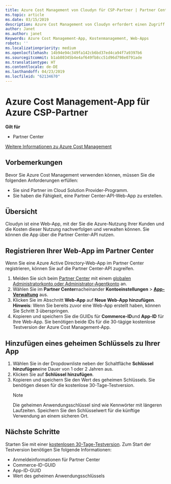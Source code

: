 ```yaml
---
title: Azure Cost Management von Cloudyn für CSP-Partner | Partner Center
ms.topic: article
ms.date: 03/15/2019
description: Azure Cost Management von Cloudyn erfordert einen Zugriff über die Partner Center-API.
author: Janet
ms.author: janet
Keywords: Azure Cost Management-App, Kostenmanagement, Web-Apps
robots: ''
ms.localizationpriority: medium
ms.openlocfilehash: 14b94e94c349fa142cb6bd37ed4ca94f7a9397b6
ms.sourcegitcommit: b1ab80345b4e4af649fb8cc51d96d798e0791ade
ms.translationtype: HT
ms.contentlocale: de-DE
ms.lasthandoff: 04/23/2019
ms.locfileid: "62134670"
---
```

# <a name="azure-cost-management-app-for-azure-csp-partners"></a>Azure Cost Management-App für Azure CSP-Partner  

**Gilt für**

-  Partner Center

[Weitere Informationen zu Azure Cost Management](https://go.microsoft.com/fwlink/p/?linkid=857893)

## <a name="before-you-begin"></a>Vorbemerkungen
Bevor Sie Azure Cost Management verwenden können, müssen Sie die folgenden Anforderungen erfüllen:

- Sie sind Partner im Cloud Solution Provider-Programm.
- Sie haben die Fähigkeit, eine Partner Center-API-Web-App zu erstellen.

## <a name="overview"></a>Übersicht

Cloudyn ist eine Web-App, mit der Sie die Azure-Nutzung Ihrer Kunden und die Kosten dieser Nutzung nachverfolgen und verwalten können. Sie können die App über die Partner Center-API nutzen.

## <a name="register-your-web-app-in-the-partner-center"></a>Registrieren Ihrer Web-App im Partner Center
Wenn Sie eine Azure Active Directory-Web-App im Partner Center registrieren, können Sie auf die Partner Center-API zugreifen. 
1.  Melden Sie sich beim [Partner Center](https://partnercenter.microsoft.com/en-us/pcv/dashboard/overview) mit einem [globalen Administratorkonto oder Administrator-Agentkonto](create-user-accounts-and-set-permissions.md) an.
2.  Wählen Sie im **Partner Center**nacheinander **Kontoeinstellungen** &gt; **[App-Verwaltung](https://partnercenter.microsoft.com/en-us/pcv/apiintegration/appmanagement)** aus.
3.  Klicken Sie im Abschnitt **Web-App** auf **Neue Web-App hinzufügen**.
<br> **Hinweis**: Wenn Sie bereits zuvor eine Web-App erstellt haben, können Sie Schritt 3 überspringen.
4.  Kopieren und speichern Sie die GUIDs für **Commerce-ID**und **App-ID** für Ihre Web-App. Sie benötigen beide IDs für die 30-tägige kostenlose Testversion der Azure Cost Management-App.

## <a name="add-a-secret-key-to-your-app"></a>Hinzufügen eines geheimen Schlüssels zu Ihrer App
1. Wählen Sie in der Dropdownliste neben der Schaltfläche **Schlüssel hinzufügen**eine Dauer von 1 oder 2 Jahren aus.
2. Klicken Sie auf **Schlüssel hinzufügen**. 
3. Kopieren und speichern Sie den Wert des geheimen Schlüssels. Sie benötigen diesen für die kostenlose 30-Tage-Testversion.<br>
   > [!NOTE]  
   > Die geheimen Anwendungsschlüssel sind wie Kennwörter mit längeren Laufzeiten. Speichern Sie den Schlüsselwert für die künftige Verwendung an einem sicheren Ort.

## <a name="next-steps"></a>Nächste Schritte
Starten Sie mit einer [kostenlosen 30-Tage-Testversion](https://go.microsoft.com/fwlink/?linkid=857895).
Zum Start der Testversion benötigen Sie folgende Informationen:
- Anmeldeinformationen für Partner Center
- Commerce-ID-GUID
- App-ID-GUID
- Wert des geheimen Anwendungsschlüssels
